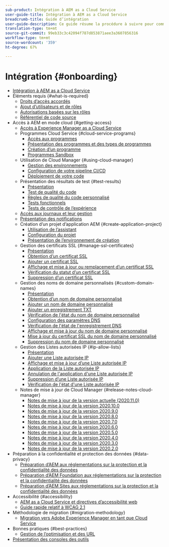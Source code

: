 ```yaml
---
sub-product: Intégration à AEM as a Cloud Service
user-guide-title: Intégration à AEM as a Cloud Service
breadcrumb-title: Guide d’intégration
user-guide-description: Ce guide résume la procédure à suivre pour commencer à utiliser Experience Manager as a Cloud Service, avec les informations d’accès et des informations importantes sur la protection des données.
translation-type: tm+mt
source-git-commit: 99eb33c3c42094f787d853871aee3a3607856316
workflow-type: tm+mt
source-wordcount: '359'
ht-degree: 67%

---
```



# Intégration {#onboarding}

+ [Intégration à AEM as a Cloud Service](/help/onboarding/home.md)
+ Éléments requis {#what-is-required}
   + [Droits d’accès accordés](what-is-required/access-rights-granted.md)
   + [Ajout d’utilisateurs et de rôles](what-is-required/add-users-roles.md)
   + [Autorisations basées sur les rôles](what-is-required/role-based-permissions.md)
   + [Référentiel de code source](what-is-required/source-code-repository.md)
+ Accès à AEM en mode cloud {#getting-access}
   + [Accès à Experience Manager as a Cloud Service](getting-access-to-aem-in-cloud/navigation.md)
   + Programmes Cloud Service {#cloud-service-programs}
      + [Accès aux programmes](getting-access-to-aem-in-cloud/first-time-login.md)
      + [Présentation des programmes et des types de programmes](getting-access-to-aem-in-cloud/understand-program-types.md)
      + [Création d’un programme](getting-access-to-aem-in-cloud/creating-a-program.md)
      + [Programmes Sandbox](getting-access-to-aem-in-cloud/sandbox-programs.md)
   + Utilisation de Cloud Manager {#using-cloud-manager}
      + [Gestion des environnements](/help/implementing/cloud-manager/manage-environments.md)
      + [Configuration de votre pipeline CI/CD](/help/implementing/cloud-manager/configure-pipeline.md)
      + [Déploiement de votre code](/help/implementing/cloud-manager/deploy-code.md)
   + Présentation des résultats de test {#test-results}
      + [Présentation](/help/implementing/cloud-manager/overview-test-results.md)
      + [Test de qualité du code](/help/implementing/cloud-manager/code-quality-testing.md)
      + [Règles de qualité du code personnalisé](/help/implementing/cloud-manager/custom-code-quality-rules.md)
      + [Tests fonctionnels](/help/implementing/cloud-manager/functional-testing.md)
      + [Tests de contrôle de l’expérience](/help/implementing/cloud-manager/experience-audit-testing.md)
   + [Accès aux journaux et leur gestion](/help/implementing/cloud-manager/manage-logs.md)
   + [Présentation des notifications](/help/implementing/cloud-manager/notifications.md)
   + Création d’un projet d’application AEM {#create-application-project}
      + [Utilisation de l’assistant](getting-access-to-aem-in-cloud/using-the-wizard.md)
      + [Configuration du projet](getting-access-to-aem-in-cloud/setting-up-project.md)
      + [Présentation de l’environnement de création](getting-access-to-aem-in-cloud/build-environment-details.md)
   + Gestion des certificats SSL {#manage-ssl-certificates}
      + [Présentation](/help/implementing/cloud-manager/managing-ssl-certifications/introduction.md)
      + [Obtention d’un certificat SSL](/help/implementing/cloud-manager/managing-ssl-certifications/get-ssl-certificate.md)
      + [Ajouter un certificat SSL](/help/implementing/cloud-manager/managing-ssl-certifications/add-ssl-certificate.md)
      + [Affichage et mise à jour ou remplacement d’un certificat SSL](/help/implementing/cloud-manager/managing-ssl-certifications/view-update-replace-ssl-certificate.md)
      + [Vérification du statut d’un certificat SSL](/help/implementing/cloud-manager/managing-ssl-certifications/check-status-ssl-certificate.md)
      + [Suppression d’un certificat SSL](/help/implementing/cloud-manager/managing-ssl-certifications/delete-ssl-certificate.md)
   + Gestion des noms de domaine personnalisés {#custom-domain-names}
      + [Présentation](/help/implementing/cloud-manager/custom-domain-names/introduction.md)
      + [Obtention d’un nom de domaine personnalisé](/help/implementing/cloud-manager/custom-domain-names/get-custom-domain-name.md)
      + [Ajouter un nom de domaine personnalisé](/help/implementing/cloud-manager/custom-domain-names/add-custom-domain-name.md)
      + [Ajouter un enregistrement TXT](/help/implementing/cloud-manager/custom-domain-names/add-text-record.md)
      + [Vérification de l&#39;état du nom de domaine personnalisé](/help/implementing/cloud-manager/custom-domain-names/check-domain-name-status.md)
      + [Configuration des paramètres DNS](/help/implementing/cloud-manager/custom-domain-names/configure-dns-settings.md)
      + [Vérification de l&#39;état de l&#39;enregistrement DNS](/help/implementing/cloud-manager/custom-domain-names/check-dns-record-status.md)
      + [Affichage et mise à jour du nom de domaine personnalisé](/help/implementing/cloud-manager/custom-domain-names/view-update-replace-custom-domain-name.md)
      + [Mise à jour du certificat SSL du nom de domaine personnalisé](/help/implementing/cloud-manager/custom-domain-names/update-cdn-ssl-certificate.md)
      + [Suppression du nom de domaine personnalisé](/help/implementing/cloud-manager/custom-domain-names/delete-custom-domain-name.md)
   + Gestion des Listes autorisées IP {#ip-allow-lists}
      + [Présentation](/help/implementing/cloud-manager/ip-allow-lists/introduction.md)
      + [Ajouter une Liste autorisée IP](/help/implementing/cloud-manager/ip-allow-lists/add-ip-allow-lists.md)
      + [Affichage et mise à jour d’une Liste autorisée IP](/help/implementing/cloud-manager/ip-allow-lists/view-update-ip-allow-list.md)
      + [Application de la Liste autorisée IP](/help/implementing/cloud-manager/ip-allow-lists/apply-allow-list.md)
      + [Annulation de l&#39;application d&#39;une Liste autorisée IP](/help/implementing/cloud-manager/ip-allow-lists/unapply-ip-allow-list.md)
      + [Suppression d’une Liste autorisée IP](/help/implementing/cloud-manager/ip-allow-lists/delete-ip-allow-list.md)
      + [Vérification de l&#39;état d&#39;une Liste autorisée IP](/help/implementing/cloud-manager/ip-allow-lists/check-ip-allow-list-status.md)
   + Notes de mise à jour de Cloud Manager {#release-notes-cloud-manager}
      + [Notes de mise à jour de la version actuelle (2020.11.0)](/help/onboarding/release-notes-cloud-manager/release-notes-cm-current.md)
      + [Notes de mise à jour de la version 2020.10.0](/help/onboarding/release-notes-cloud-manager/release-notes-cm-2020-10-0.md)
      + [Notes de mise à jour de la version 2020.9.0](/help/onboarding/release-notes-cloud-manager/release-notes-cm-2020-9-0.md)
      + [Notes de mise à jour de la version 2020.8.0](/help/onboarding/release-notes-cloud-manager/release-notes-cm-2020-8-0.md)
      + [Notes de mise à jour de la version 2020.7.0](/help/onboarding/release-notes-cloud-manager/release-notes-cm-2020-7-0.md)
      + [Notes de mise à jour de la version 2020.6.0](/help/onboarding/release-notes-cloud-manager/release-notes-cm-2020-6-0.md)
      + [Notes de mise à jour de la version 2020.5.0](/help/onboarding/release-notes-cloud-manager/release-notes-cm-2020-5-0.md)
      + [Notes de mise à jour de la version 2020.4.0](/help/onboarding/release-notes-cloud-manager/release-notes-cm-2020-4-0.md)
      + [Notes de mise à jour de la version 2020.3.0](/help/onboarding/release-notes-cloud-manager/release-notes-cm-2020-3-0.md)
      + [Notes de mise à jour de la version 2020.2.0](/help/onboarding/release-notes-cloud-manager/release-notes-cm-2020-2-0.md)
+ Préparation à la confidentialité et protection des données {#data-privacy}
   + [Préparation d’AEM aux réglementations sur la protection et la confidentialité des données](data-privacy-and-protection-readiness/aem-readiness.md)
   + [Préparation d’AEM Foundation aux réglementations sur la protection et la confidentialité des données](data-privacy-and-protection-readiness/foundation-readiness.md)
   + [Préparation d’AEM Sites aux réglementations sur la protection et la confidentialité des données](data-privacy-and-protection-readiness/sites-readiness.md)
+ Accessibilité {#accessibility}
   + [AEM as a Cloud Service et directives d’accessibilité web](accessibility/web-accessibility.md)
   + [Guide rapide relatif à WCAG 2.1](accessibility/quick-guide-wcag.md)
+ Méthodologie de migration {#migration-methodology}
   + [Migration vers Adobe Experience Manager en tant que Cloud Service](migration-methodology/getting-started.md)
+ Bonnes pratiques {#best-practices}
   + [Gestion de l’optimisation et des URL](best-practices/seo-and-url-management.md)
+ [Présentation des consoles des outils](tools-consoles.md)
